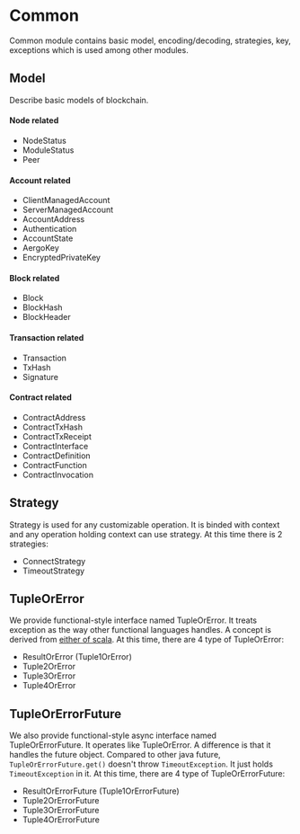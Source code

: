 # Common

Common module contains basic model, encoding/decoding, strategies, key, exceptions which is used among other modules.


## Model

Describe basic models of blockchain.

#### Node related
* NodeStatus
* ModuleStatus
* Peer

#### Account related
* ClientManagedAccount
* ServerManagedAccount
* AccountAddress
* Authentication
* AccountState
* AergoKey
* EncryptedPrivateKey

#### Block related
* Block
* BlockHash
* BlockHeader

#### Transaction related
* Transaction
* TxHash
* Signature

#### Contract related
* ContractAddress
* ContractTxHash
* ContractTxReceipt
* ContractInterface
* ContractDefinition
* ContractFunction
* ContractInvocation


## Strategy

Strategy is used for any customizable operation. It is binded with context and any operation holding context can use strategy. At this time there is 2 strategies:
* ConnectStrategy
* TimeoutStrategy


## TupleOrError

We provide functional-style interface named TupleOrError. It treats exception as the way other functional languages handles. A concept is derived from [either of scala](https://github.com/scala/scala/blob/2.13.x/src/library/scala/util/Either.scala). At this time, there are 4 type of TupleOrError:
* ResultOrError (Tuple1OrError)
* Tuple2OrError
* Tuple3OrError
* Tuple4OrError


## TupleOrErrorFuture

We also provide functional-style async interface named TupleOrErrorFuture. It operates like TupleOrError. A difference is that it handles the future object. Compared to other java future, `TupleOrErrorFuture.get()` doesn't throw `TimeoutException`. It just holds `TimeoutException` in it. At this time, there are 4 type of TupleOrErrorFuture:
* ResultOrErrorFuture (Tuple1OrErrorFuture)
* Tuple2OrErrorFuture
* Tuple3OrErrorFuture
* Tuple4OrErrorFuture
